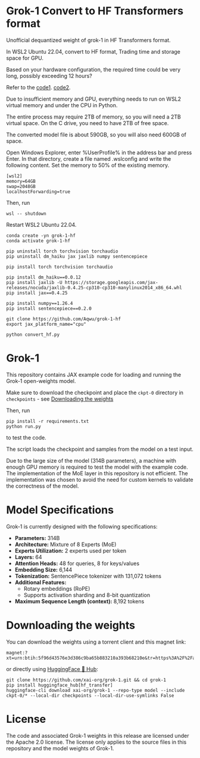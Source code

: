 # Grok-1 Convert to HF Transformers format

Unofficial dequantized weight of grok-1 in HF Transformers format.

In WSL2 Ubuntu 22.04, convert to HF format, Trading time and storage space for GPU.

Based on your hardware configuration, the required time could be very long, possibly exceeding 12 hours?

Refer to the [code1](https://gist.github.com/chu-tianxiang/ec310e15d56949fd0f351cb5f65ee7a1).
[code2](https://huggingface.co/keyfan/grok-1-hf).

Due to insufficient memory and GPU, everything needs to run on WSL2 virtual memory and under the CPU in Python. 

The entire process may require 2TB of memory, so you will need a 2TB virtual space. 
On the C drive, you need to have 2TB of free space.

The converted model file is about 590GB, so you will also need 600GB of space.

Open Windows Explorer, enter %UserProfile% in the address bar and press Enter. 
In that directory, create a file named .wslconfig and write the following content.
Set the memory to 50% of the existing memory.
```
[wsl2]
memory=64GB
swap=2048GB
localhostForwarding=true
```

Then, run
```
wsl -- shutdown 
```

Restart WSL2 Ubuntu 22.04.

```
conda create -yn grok-1-hf
conda activate grok-1-hf

pip uninstall torch torchvision torchaudio
pip uninstall dm_haiku jax jaxlib numpy sentencepiece

pip install torch torchvision torchaudio

pip install dm_haiku==0.0.12
pip install jaxlib -U https://storage.googleapis.com/jax-releases/nocuda/jaxlib-0.4.25-cp310-cp310-manylinux2014_x86_64.whl
pip install jax==0.4.25

pip install numpy==1.26.4
pip install sentencepiece==0.2.0

git clone https://github.com/Aqwu/grok-1-hf
export jax_platform_name="cpu"

python convert_hf.py

```

# Grok-1

This repository contains JAX example code for loading and running the Grok-1 open-weights model.

Make sure to download the checkpoint and place the `ckpt-0` directory in `checkpoints` - see [Downloading the weights](#downloading-the-weights)

Then, run

```shell
pip install -r requirements.txt
python run.py
```

to test the code.

The script loads the checkpoint and samples from the model on a test input.

Due to the large size of the model (314B parameters), a machine with enough GPU memory is required to test the model with the example code.
The implementation of the MoE layer in this repository is not efficient. The implementation was chosen to avoid the need for custom kernels to validate the correctness of the model.

# Model Specifications

Grok-1 is currently designed with the following specifications:

- **Parameters:** 314B
- **Architecture:** Mixture of 8 Experts (MoE)
- **Experts Utilization:** 2 experts used per token
- **Layers:** 64
- **Attention Heads:** 48 for queries, 8 for keys/values
- **Embedding Size:** 6,144
- **Tokenization:** SentencePiece tokenizer with 131,072 tokens
- **Additional Features:**
  - Rotary embeddings (RoPE)
  - Supports activation sharding and 8-bit quantization
- **Maximum Sequence Length (context):** 8,192 tokens

# Downloading the weights

You can download the weights using a torrent client and this magnet link:

```
magnet:?xt=urn:btih:5f96d43576e3d386c9ba65b883210a393b68210e&tr=https%3A%2F%2Facademictorrents.com%2Fannounce.php&tr=udp%3A%2F%2Ftracker.coppersurfer.tk%3A6969&tr=udp%3A%2F%2Ftracker.opentrackr.org%3A1337%2Fannounce
```

or directly using [HuggingFace 🤗 Hub](https://huggingface.co/xai-org/grok-1):
```
git clone https://github.com/xai-org/grok-1.git && cd grok-1
pip install huggingface_hub[hf_transfer]
huggingface-cli download xai-org/grok-1 --repo-type model --include ckpt-0/* --local-dir checkpoints --local-dir-use-symlinks False
```


# License

The code and associated Grok-1 weights in this release are licensed under the
Apache 2.0 license. The license only applies to the source files in this
repository and the model weights of Grok-1.
